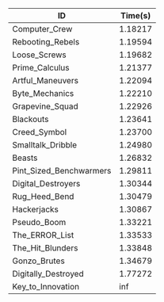 |ID|Time(s)|
|-|-|
|Computer_Crew|1.18217|
|Rebooting_Rebels|1.19594|
|Loose_Screws|1.19682|
|Prime_Calculus|1.21377|
|Artful_Maneuvers|1.22094|
|Byte_Mechanics|1.22210|
|Grapevine_Squad|1.22926|
|Blackouts|1.23641|
|Creed_Symbol|1.23700|
|Smalltalk_Dribble|1.24980|
|Beasts|1.26832|
|Pint_Sized_Benchwarmers|1.29811|
|Digital_Destroyers|1.30344|
|Rug_Heed_Bend|1.30479|
|Hackerjacks|1.30867|
|Pseudo_Boom|1.33221|
|The_ERROR_List|1.33533|
|The_Hit_Blunders|1.33848|
|Gonzo_Brutes|1.34679|
|Digitally_Destroyed|1.77272|
|Key_to_Innovation|inf|
